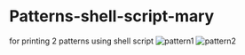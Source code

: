 # Patterns-shell-script-mary
for printing 2 patterns using shell script
![pattern1]( Patterns-shell-script-mary/pat1.png )
![pattern2]( Patterns-shell-script-mary/pat2.png )

